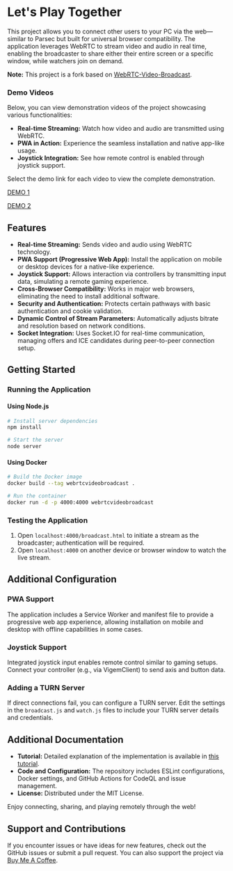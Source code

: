 # Let's Play Together

This project allows you to connect other users to your PC via the web—similar to Parsec but built for universal browser compatibility. The application leverages WebRTC to stream video and audio in real time, enabling the broadcaster to share either their entire screen or a specific window, while watchers join on demand.

**Note:** This project is a fork based on [WebRTC-Video-Broadcast](https://github.com/TannerGabriel/WebRTC-Video-Broadcast).

### Demo Videos

Below, you can view demonstration videos of the project showcasing various functionalities:

- **Real-time Streaming:** Watch how video and audio are transmitted using WebRTC.
- **PWA in Action:** Experience the seamless installation and native app-like usage.
- **Joystick Integration:** See how remote control is enabled through joystick support.

Select the demo link for each video to view the complete demonstration.

[DEMO 1](https://drive.google.com/file/d/18nEY7SVjaG-YvUxfSAcv4vzjBHrM6ujw/view?usp=sharing)

[DEMO 2](https://drive.google.com/file/d/1_s7nLREOxBStOLVsBJHl8fRB4zJ8KzfG/view?usp=sharing)

## Features

- **Real-time Streaming:** Sends video and audio using WebRTC technology.
- **PWA Support (Progressive Web App):** Install the application on mobile or desktop devices for a native-like experience.
- **Joystick Support:** Allows interaction via controllers by transmitting input data, simulating a remote gaming experience.
- **Cross-Browser Compatibility:** Works in major web browsers, eliminating the need to install additional software.
- **Security and Authentication:** Protects certain pathways with basic authentication and cookie validation.
- **Dynamic Control of Stream Parameters:** Automatically adjusts bitrate and resolution based on network conditions.
- **Socket Integration:** Uses Socket.IO for real-time communication, managing offers and ICE candidates during peer-to-peer connection setup.

## Getting Started

### Running the Application

#### Using Node.js

```bash
# Install server dependencies
npm install

# Start the server
node server
```

#### Using Docker

```bash
# Build the Docker image
docker build --tag webrtcvideobroadcast .

# Run the container
docker run -d -p 4000:4000 webrtcvideobroadcast
```

### Testing the Application

1. Open `localhost:4000/broadcast.html` to initiate a stream as the broadcaster; authentication will be required.
2. Open `localhost:4000` on another device or browser window to watch the live stream.

## Additional Configuration

### PWA Support

The application includes a Service Worker and manifest file to provide a progressive web app experience, allowing installation on mobile and desktop with offline capabilities in some cases.

### Joystick Support

Integrated joystick input enables remote control similar to gaming setups. Connect your controller (e.g., via VigemClient) to send axis and button data.

### Adding a TURN Server

If direct connections fail, you can configure a TURN server. Edit the settings in the `broadcast.js` and `watch.js` files to include your TURN server details and credentials.

## Additional Documentation

- **Tutorial:** Detailed explanation of the implementation is available in [this tutorial](https://gabrieltanner.org/blog/webrtc-video-broadcast).
- **Code and Configuration:** The repository includes ESLint configurations, Docker settings, and GitHub Actions for CodeQL and issue management.
- **License:** Distributed under the MIT License.

Enjoy connecting, sharing, and playing remotely through the web!

## Support and Contributions

If you encounter issues or have ideas for new features, check out the GitHub issues or submit a pull request. You can also support the project via [Buy Me A Coffee](https://buymeacoffee.com/pacificsilent).
